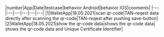 |number|App|Date|testcase|behavior Android|behavior IOS|cooments|
|---|---|---|---|---|---|
|1|WalletApp|18.05.2021|scan qr-code|TAN-reqest data directly after scanning the qr-code|TAN-reqest after pushing save-button|
|2|WalletApp|18.05.2021|show the qr-code data|shows the qr-code data| shows the qr-code data and Unique Certificate Identifier|
